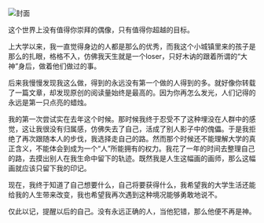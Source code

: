 ![封面][1]

 

这个世界上没有值得你崇拜的偶像，只有值得你超越的目标。



上大学以来，我一直觉得身边的人都是那么的优秀，而我这个小城镇里来的孩子是那么的扎眼，格格不入，仿佛我天生就是一个loser，只好木讷的跟着所谓的“大神”身后，做着他们做过的事。

后来我慢慢发现我这么做，得到的永远没有第一个做的人得到的多。就好像你转载了一篇文章，却发现原创的阅读量始终是最高的。因为你再怎么发光，人们记得的永远是第一只点亮的蜡烛。



我的第一次尝试实在去年这个时候。那时候我终于忍受不了这种埋没在人群中的感觉，这让我很没有归属感，仿佛失去了自己，活成了别人影子中的傀儡。于是我拒绝了再次跟随本人的步伐，我选择走自己的路。然而那个时候还不能理解大学的真正含义，不能体会到成为一个“人”所能拥有的权力。我花了一年的时间去整理自己的路，去摸出别人在我生命中留下的轨迹。既然我是人生这幅画的画师，那么这幅画就应该只留下我的印记。



现在，我终于知道了自己想要什么，自己将要获得什么，我希望我的大学生活还能给我的人生带来改变，我也希望我再次遇到这种境况能够勇敢地说不。



仅此以记，提醒以后的自己。没有永远正确的人，当他犯错，那么他便不再是神。





  [1]: https://ws1.sinaimg.cn/large/0068Q8Uggy1fjlxj07sevj33vc2kw4qq.jpg
